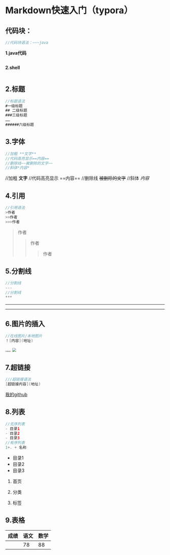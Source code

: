 # Markdown快速入门（typora）

## 代码块：

~~~java
//代码块语法：~~~java
~~~

**1.java代码**

~~~java

~~~

**2.shell**

~~~shell

~~~

## 2.标题

~~~java
//标题语法
#一级标题
## 二级标题
###三级标题
……
######六级标题    
~~~

## 3.字体

~~~java
//加粗 **文字**
//代码高亮显示==内容==
//删除线~~被删除的文字~~
//斜体*内容*
~~~

//加粗  **文字**
//代码高亮显示 ==内容==
//删除线 ~~被删除的文字~~
//斜体  *内容*

## 4.引用

~~~java
//引用语法
>作者
>>作者
>>>作者    
~~~

>作者
>>作者
>>
>>>作者    

## 5.分割线

~~~java
//分割线
---
//分割线
***
~~~

---

***

## 6.图片的插入

~~~java
//在线图片/本地图片
！[内容](地址)    
~~~

<img src="https://www.ilovematlab.cn/data/attachment/common/cf/183110h30c83ince8ff78r.jpg" alt="我的照片" style="zoom:25%;" />

<img src="图标.png" style="zoom:75%;" />



## 7.超链接

~~~java
///超链接语法
[超链接内容](地址)
~~~

[我的github](www.baidu.com)

## 8.列表

~~~java
//无序列表
- 目录1
- 目录2
- 目录3   
//有序列表
1+. + 名称
~~~

- 目录1
- 目录2
- 目录3  

1. 首页

2. 分类

3. 标签
## 9.表格

| **成绩** | **语文** | 数学 |
| -------- | -------- | ---- |
|          | 78       | 88   |

   





